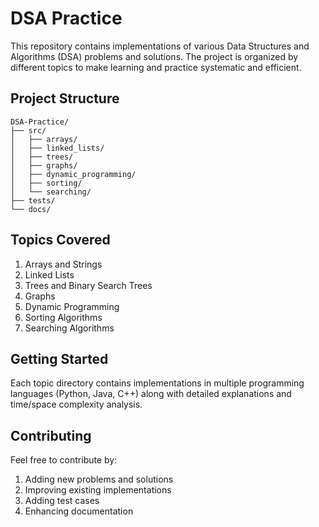 # DSA Practice

This repository contains implementations of various Data Structures and Algorithms (DSA) problems and solutions. The project is organized by different topics to make learning and practice systematic and efficient.

## Project Structure

```
DSA-Practice/
├── src/
│   ├── arrays/
│   ├── linked_lists/
│   ├── trees/
│   ├── graphs/
│   ├── dynamic_programming/
│   ├── sorting/
│   └── searching/
├── tests/
└── docs/
```

## Topics Covered

1. Arrays and Strings
2. Linked Lists
3. Trees and Binary Search Trees
4. Graphs
5. Dynamic Programming
6. Sorting Algorithms
7. Searching Algorithms

## Getting Started

Each topic directory contains implementations in multiple programming languages (Python, Java, C++) along with detailed explanations and time/space complexity analysis.

## Contributing

Feel free to contribute by:
1. Adding new problems and solutions
2. Improving existing implementations
3. Adding test cases
4. Enhancing documentation
